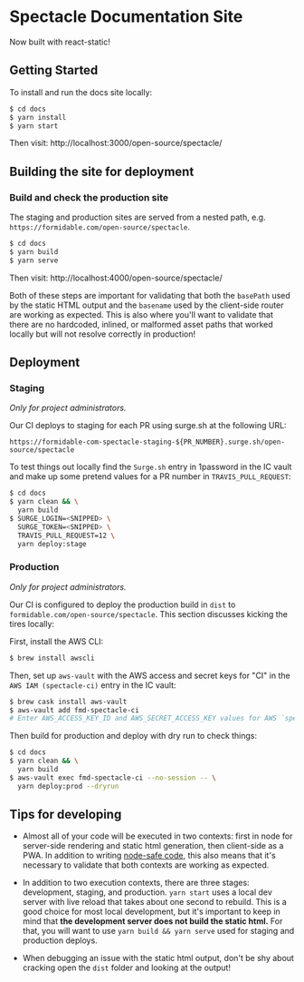 # Spectacle Documentation Site

Now built with react-static!

## Getting Started

To install and run the docs site locally:

```bash
$ cd docs
$ yarn install
$ yarn start
```

Then visit: http://localhost:3000/open-source/spectacle/

## Building the site for deployment

### Build and check the production site

The staging and production sites are served from a nested path, e.g. `https://formidable.com/open-source/spectacle`.

```bash
$ cd docs
$ yarn build
$ yarn serve
```

Then visit: http://localhost:4000/open-source/spectacle/

Both of these steps are important for validating that both the `basePath` used by the static HTML output and the `basename` used by the client-side router are working as expected. This is also where you'll want to validate that there are no hardcoded, inlined, or malformed asset paths that worked locally but will not resolve correctly in production!

## Deployment

### Staging

_Only for project administrators._

Our CI deploys to staging for each PR using surge.sh at the following URL:

`https://formidable-com-spectacle-staging-${PR_NUMBER}.surge.sh/open-source/spectacle`

To test things out locally find the `Surge.sh` entry in 1password in the IC vault and make up some pretend values for a PR number in `TRAVIS_PULL_REQUEST`:

```bash
$ cd docs
$ yarn clean && \
  yarn build
$ SURGE_LOGIN=<SNIPPED> \
  SURGE_TOKEN=<SNIPPED> \
  TRAVIS_PULL_REQUEST=12 \
  yarn deploy:stage
```

### Production

_Only for project administrators._

Our CI is configured to deploy the production build in `dist` to `formidable.com/open-source/spectacle`. This section discusses kicking the tires locally:

First, install the AWS CLI:

```bash
$ brew install awscli
```

Then, set up `aws-vault` with the AWS access and secret keys for "CI" in the `AWS IAM (spectacle-ci)` entry in the IC vault:

```bash
$ brew cask install aws-vault
$ aws-vault add fmd-spectacle-ci
# Enter AWS_ACCESS_KEY_ID and AWS_SECRET_ACCESS_KEY values for AWS `spectacle-ci` user titled "CI"
```

Then build for production and deploy with dry run to check things:

```bash
$ cd docs
$ yarn clean && \
  yarn build
$ aws-vault exec fmd-spectacle-ci --no-session -- \
  yarn deploy:prod --dryrun
```

## Tips for developing

- Almost all of your code will be executed in two contexts: first in node for server-side rendering and static html generation, then client-side as a PWA. In addition to writing [node-safe code](https://github.com/nozzle/react-static/blob/master/docs/concepts.md#writing-universal-node-safe-code), this also means that it's necessary to validate that both contexts are working as expected.

- In addition to two execution contexts, there are three stages: development, staging, and production. `yarn start` uses a local dev server with live reload that takes about one second to rebuild. This is a good choice for most local development, but it's important to keep in mind that **the development server does not build the static html.** For that, you will want to use `yarn build && yarn serve` used for staging and production deploys.

- When debugging an issue with the static html output, don't be shy about cracking open the `dist` folder and looking at the output!
